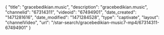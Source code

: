 {
    "title": "gracebedikian.music",
    "description": "gracebedikian.music",
    "channelid": "67314311",
    "videoid": "67494901",
    "date_created": "1471281616",
    "date_modified": "1471284528",
    "type": "captivate",
    "layout": "channelVideo",
    "url": "\/star-search\/gracebedikian-music7-mp4\/67314311-67494901"
}